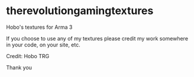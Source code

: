 therevolutiongamingtextures
===========================

Hobo's textures for Arma 3

If you choose to use any of my textures please credit my work somewhere in your code, on your site, etc.

Credit: Hobo TRG


Thank you
